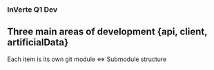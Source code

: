 ### InVerte Q1 Dev

## Three main areas of development {api, client, artificialData}
Each item is its own git module <=> Submodule structure




